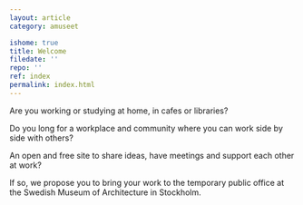 ```yaml
---
layout: article
category: amuseet

ishome: true
title: Welcome
filedate: ''
repo: ''
ref: index
permalink: index.html
---
```


Are you working or studying at home, in cafes or libraries?  

Do you long for a workplace and community where you can work side by side with others?  

An open and free site to share ideas, have meetings and support each other at work?  

If so, we propose you to bring your work to the temporary public office at the Swedish Museum of Architecture in Stockholm.